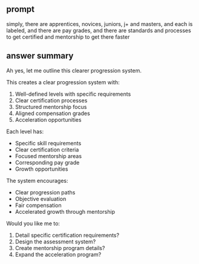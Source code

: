 ## prompt
simply, there are apprentices, novices, juniors, j+ and masters, and each is labeled, and there are pay grades, and there are standards and processes to get certified and mentorship to get there faster

## answer summary
Ah yes, let me outline this clearer progression system.

This creates a clear progression system with:
1. Well-defined levels with specific requirements
2. Clear certification processes
3. Structured mentorship focus
4. Aligned compensation grades
5. Acceleration opportunities

Each level has:
- Specific skill requirements
- Clear certification criteria
- Focused mentorship areas
- Corresponding pay grade
- Growth opportunities

The system encourages:
- Clear progression paths
- Objective evaluation
- Fair compensation
- Accelerated growth through mentorship

Would you like me to:
1. Detail specific certification requirements?
2. Design the assessment system?
3. Create mentorship program details?
4. Expand the acceleration program?